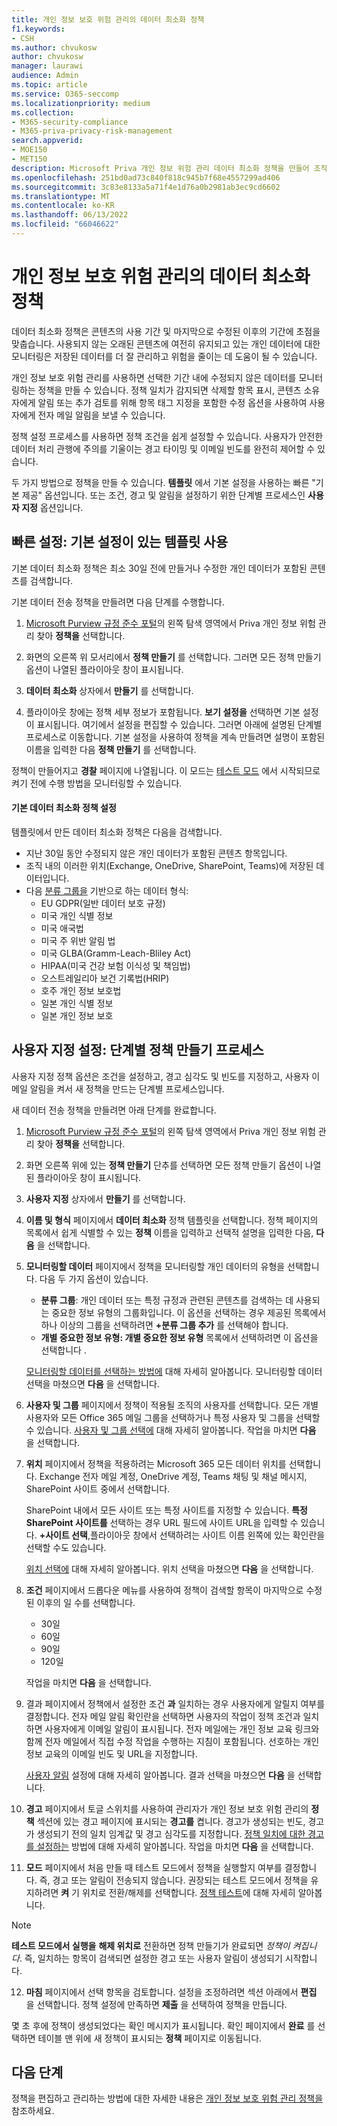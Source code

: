 ```yaml
---
title: 개인 정보 보호 위험 관리의 데이터 최소화 정책
f1.keywords:
- CSH
ms.author: chvukosw
author: chvukosw
manager: laurawi
audience: Admin
ms.topic: article
ms.service: O365-seccomp
ms.localizationpriority: medium
ms.collection:
- M365-security-compliance
- M365-priva-privacy-risk-management
search.appverid:
- MOE150
- MET150
description: Microsoft Priva 개인 정보 위험 관리 데이터 최소화 정책을 만들어 조직에서 사용하지 않는 개인 데이터의 양을 줄이는 방법을 알아봅니다.
ms.openlocfilehash: 251bd0ad73c840f818c945b7f68e4557299ad406
ms.sourcegitcommit: 3c83e8133a5a71f4e1d76a0b2981ab3ec9cd6602
ms.translationtype: MT
ms.contentlocale: ko-KR
ms.lasthandoff: 06/13/2022
ms.locfileid: "66046622"
---
```

# <a name="data-minimization-policies-in-privacy-risk-management"></a>개인 정보 보호 위험 관리의 데이터 최소화 정책

데이터 최소화 정책은 콘텐츠의 사용 기간 및 마지막으로 수정된 이후의 기간에 초점을 맞춥습니다. 사용되지 않는 오래된 콘텐츠에 여전히 유지되고 있는 개인 데이터에 대한 모니터링은 저장된 데이터를 더 잘 관리하고 위험을 줄이는 데 도움이 될 수 있습니다.

개인 정보 보호 위험 관리를 사용하면 선택한 기간 내에 수정되지 않은 데이터를 모니터링하는 정책을 만들 수 있습니다. 정책 일치가 감지되면 삭제할 항목 표시, 콘텐츠 소유자에게 알림 또는 추가 검토를 위해 항목 태그 지정을 포함한 수정 옵션을 사용하여 사용자에게 전자 메일 알림을 보낼 수 있습니다.

정책 설정 프로세스를 사용하면 정책 조건을 쉽게 설정할 수 있습니다. 사용자가 안전한 데이터 처리 관행에 주의를 기울이는 경고 타이밍 및 이메일 빈도를 완전히 제어할 수 있습니다.

두 가지 방법으로 정책을 만들 수 있습니다. **템플릿** 에서 기본 설정을 사용하는 빠른 "기본 제공" 옵션입니다. 또는 조건, 경고 및 알림을 설정하기 위한 단계별 프로세스인 **사용자 지정** 옵션입니다.

## <a name="quick-setup-use-a-template-with-default-settings"></a>빠른 설정: 기본 설정이 있는 템플릿 사용

기본 데이터 최소화 정책은 최소 30일 전에 만들거나 수정한 개인 데이터가 포함된 콘텐츠를 검색합니다.

기본 데이터 전송 정책을 만들려면 다음 단계를 수행합니다.

1. [Microsoft Purview 규정 준수 포털](https://compliance.microsoft.com/)의 왼쪽 탐색 영역에서 Priva 개인 정보 위험 관리 찾아 **정책을** 선택합니다.

2. 화면의 오른쪽 위 모서리에서 **정책 만들기** 를 선택합니다. 그러면 모든 정책 만들기 옵션이 나열된 플라이아웃 창이 표시됩니다.

3. **데이터 최소화** 상자에서 **만들기** 를 선택합니다.

4. 플라이아웃 창에는 정책 세부 정보가 포함됩니다. **보기 설정을** 선택하면 기본 설정이 표시됩니다. 여기에서 설정을 편집할 수 있습니다. 그러면 아래에 설명된 단계별 프로세스로 이동합니다. 기본 설정을 사용하여 정책을 계속 만들려면 설명이 포함된 이름을 입력한 다음 **정책 만들기** 를 선택합니다.

정책이 만들어지고 **경찰** 페이지에 나열됩니다. 이 모드는 [테스트 모드](risk-management-policies.md#testing-a-policy) 에서 시작되므로 켜기 전에 수행 방법을 모니터링할 수 있습니다.

#### <a name="default-data-minimization-policy-settings"></a>기본 데이터 최소화 정책 설정

템플릿에서 만든 데이터 최소화 정책은 다음을 검색합니다.
- 지난 30일 동안 수정되지 않은 개인 데이터가 포함된 콘텐츠 항목입니다.
- 조직 내의 이러한 위치(Exchange, OneDrive, SharePoint, Teams)에 저장된 데이터입니다.
- 다음 [분류 그룹을](risk-management-policies.md#classification-groups) 기반으로 하는 데이터 형식:
    - EU GDPR(일반 데이터 보호 규정)
    - 미국 개인 식별 정보
    - 미국 애국법
    - 미국 주 위반 알림 법
    - 미국 GLBA(Gramm-Leach-Bliley Act)
    - HIPAA(미국 건강 보험 이식성 및 책임법)
    - 오스트레일리아 보건 기록법(HRIP)
    - 호주 개인 정보 보호법
    - 일본 개인 식별 정보
    - 일본 개인 정보 보호

## <a name="custom-setup-guided-policy-creation-process"></a>사용자 지정 설정: 단계별 정책 만들기 프로세스

사용자 지정 정책 옵션은 조건을 설정하고, 경고 심각도 및 빈도를 지정하고, 사용자 이메일 알림을 켜서 새 정책을 만드는 단계별 프로세스입니다.

새 데이터 전송 정책을 만들려면 아래 단계를 완료합니다.

1. [Microsoft Purview 규정 준수 포털](https://compliance.microsoft.com/)의 왼쪽 탐색 영역에서 Priva 개인 정보 위험 관리 찾아 **정책을** 선택합니다.

2. 화면 오른쪽 위에 있는 **정책 만들기** 단추를 선택하면 모든 정책 만들기 옵션이 나열된 플라이아웃 창이 표시됩니다.

3. **사용자 지정** 상자에서 **만들기** 를 선택합니다.

4. **이름 및 형식** 페이지에서 **데이터 최소화** 정책 템플릿을 선택합니다. 정책 페이지의 목록에서 쉽게 식별할 수 있는 **정책** 이름을 입력하고 선택적 설명을 입력한 다음, **다음** 을 선택합니다.

5. **모니터링할 데이터** 페이지에서 정책을 모니터링할 개인 데이터의 유형을 선택합니다. 다음 두 가지 옵션이 있습니다.
    - **분류 그룹**: 개인 데이터 또는 특정 규정과 관련된 콘텐츠를 검색하는 데 사용되는 중요한 정보 유형의 그룹화입니다. 이 옵션을 선택하는 경우 제공된 목록에서 하나 이상의 그룹을 선택하려면 **+분류 그룹 추가** 를 선택해야 합니다.
    - **개별 중요한 정보 유형: 개별 중요한 정보 유형** 목록에서 선택하려면 이 옵션을 선택합니다 [](/microsoft-365/compliance/sensitive-information-type-entity-definitions).

    [모니터링할 데이터를 선택하는 방법에](risk-management-policies.md#choose-data-to-monitor) 대해 자세히 알아봅니다. 모니터링할 데이터 선택을 마쳤으면 **다음** 을 선택합니다.

6. **사용자 및 그룹** 페이지에서 정책이 적용될 조직의 사용자를 선택합니다. 모든 개별 사용자와 모든 Office 365 메일 그룹을 선택하거나 특정 사용자 및 그룹을 선택할 수 있습니다. [사용자 및 그룹 선택에](risk-management-policies.md#choose-users-and-groups) 대해 자세히 알아봅니다. 작업을 마치면 **다음** 을 선택합니다.

7. **위치** 페이지에서 정책을 적용하려는 Microsoft 365 모든 데이터 위치를 선택합니다. Exchange 전자 메일 계정, OneDrive 계정, Teams 채팅 및 채널 메시지, SharePoint 사이트 중에서 선택합니다.

    SharePoint 내에서 모든 사이트 또는 특정 사이트를 지정할 수 있습니다. **특정 SharePoint 사이트를** 선택하는 경우 URL 필드에 사이트 URL을 입력할 수 있습니다. **+사이트 선택**,플라이아웃 창에서 선택하려는 사이트 이름 왼쪽에 있는 확인란을 선택할 수도 있습니다.

    [위치 선택에](risk-management-policies.md#choose-locations) 대해 자세히 알아봅니다. 위치 선택을 마쳤으면 **다음** 을 선택합니다.

8. **조건** 페이지에서 드롭다운 메뉴를 사용하여 정책이 검색할 항목이 마지막으로 수정된 이후의 일 수를 선택합니다.
    - 30일
    - 60일
    - 90일
    - 120일
    
     작업을 마치면 **다음** 을 선택합니다.

9. 결과 페이지에서 정책에서 설정한 조건 **과** 일치하는 경우 사용자에게 알릴지 여부를 결정합니다. 전자 메일 알림 확인란을 선택하면 사용자의 작업이 정책 조건과 일치하면 사용자에게 이메일 알림이 표시됩니다. 전자 메일에는 개인 정보 교육 링크와 함께 전자 메일에서 직접 수정 작업을 수행하는 지침이 포함됩니다. 선호하는 개인 정보 교육의 이메일 빈도 및 URL을 지정합니다.
     
    [사용자 알림](risk-management-notifications.md) 설정에 대해 자세히 알아봅니다. 결과 선택을 마쳤으면 **다음** 을 선택합니다.

10. **경고** 페이지에서 토글 스위치를 사용하여 관리자가 개인 정보 보호 위험 관리의 **정책** 섹션에 있는 경고 페이지에 표시되는 **경고를** 켭니다. 경고가 생성되는 빈도, 경고가 생성되기 전의 일치 임계값 및 경고 심각도를 지정합니다. [정책 일치에 대한 경고를 설정하는](risk-management-policies.md#set-alerts) 방법에 대해 자세히 알아봅니다. 작업을 마치면 **다음** 을 선택합니다.

11. **모드** 페이지에서 처음 만들 때 테스트 모드에서 정책을 실행할지 여부를 결정합니다. 즉, 경고 또는 알림이 전송되지 않습니다. 권장되는 테스트 모드에서 정책을 유지하려면 **켜** 기 위치로 전환/해제를 선택합니다. [정책 테스트](risk-management-policies.md#testing-a-policy)에 대해 자세히 알아봅니다.

> [!NOTE]
> **테스트 모드에서 실행을** **해제 위치로** 전환하면 정책 만들기가 완료되면 *정책이 켜집니다*. 즉, 일치하는 항목이 검색되면 설정한 경고 또는 사용자 알림이 생성되기 시작합니다.

12. **마침** 페이지에서 선택 항목을 검토합니다. 설정을 조정하려면 섹션 아래에서 **편집** 을 선택합니다. 정책 설정에 만족하면 **제출** 을 선택하여 정책을 만듭니다.

몇 초 후에 정책이 생성되었다는 확인 메시지가 표시됩니다. 확인 페이지에서 **완료** 를 선택하면 테이블 맨 위에 새 정책이 표시되는 **정책** 페이지로 이동됩니다.

## <a name="next-steps"></a>다음 단계

정책을 편집하고 관리하는 방법에 대한 자세한 내용은 [개인 정보 보호 위험 관리 정책을](risk-management-policies.md) 참조하세요.